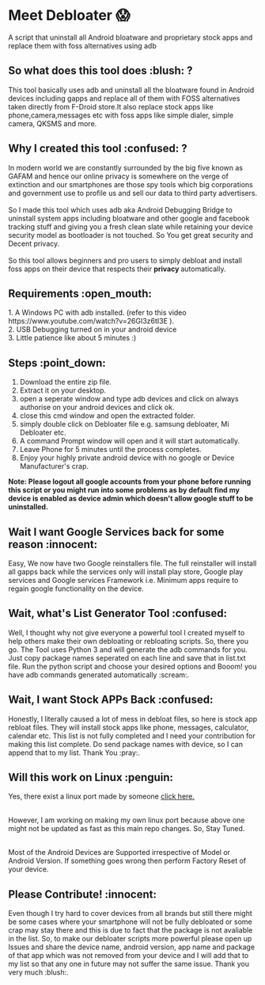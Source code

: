 # Meet Debloater :scream:
A script that uninstall all Android bloatware and proprietary stock apps and replace them with foss alternatives using adb


<h2> So what does this tool does :blush: ? </h2>
 This tool basically uses adb and uninstall all the bloatware found in Android devices including gapps and replace all of them
 with FOSS alternatives taken directly from F-Droid store.It also replace stock apps like phone,camera,messages etc with foss apps 
 like simple dialer, simple camera, QKSMS and more.

<h2> Why I created this tool :confused: ? </h2>
 In modern world we are constantly surrounded by the big five known as GAFAM and hence
 our online privacy is somewhere on the verge of extinction and our smartphones are those spy tools which big corporations and
 government use to profile us and sell our data to third party advertisers.
 <br/>
 <br/>
 So I made this tool which uses adb aka Android Debugging Bridge 
 to uninstall system apps including bloatware and other google and facebook tracking stuff and giving you a fresh clean slate while
 retaining your device security model as bootloader is not touched. So You get great security and Decent privacy.
 <br />
 <br />
 So this tool allows
 beginners and pro users to simply debloat and install foss apps on their device that respects their <strong> privacy </strong>
 automatically.
 
<h2> Requirements :open_mouth:</h2>
 1. A Windows PC with adb installed. (refer to this video https://www.youtube.com/watch?v=26GI3z6tI3E ).<br>
 2. USB Debugging turned on in your android device <br>
 3. Little patience like about 5 minutes :) <br>
 
<h2> Steps :point_down:</h2>

1. Download the entire zip file.
2. Extract it on your desktop.
3. open a seperate window and type adb devices and click on always authorise on your android devices and click ok.
4. close this cmd window and open the extracted folder.
5. simply double click on Debloater file e.g. samsung debloater, Mi Debloater etc.
6. A command Prompt window will open and it will start automatically.
7. Leave Phone for 5 minutes until the process completes.
8. Enjoy your highly private android device with no google or Device Manufacturer's crap.

<strong>Note: Please logout all google accounts from your phone before running this script or you might run into some problems as by 
default find my device is enabled as device admin which doesn't allow google stuff to be uninstalled.</strong>

<h2> Wait I want Google Services back for some reason :innocent:</h2>
<p>
 Easy, We now have two Google reinstallers file. The full reinstaller will install all gapps back while the services only will install
 play store, Google play services and Google services Framework i.e. Minimum apps require to regain google functionality on the 
 device.
</p>

<h2> Wait, what's List Generator Tool :confused: </h2>

<p>
 Well, I thought why not give everyone a powerful tool I created myself to help
 others make their own debloating or rebloating scripts. So, there you go. The 
 Tool uses Python 3 and will generate the adb commands for you. Just copy package
 names seperated on each line and save that in list.txt file. Run the python script
 and choose your desired options and Booom! you have adb commands generated 
 automatically :scream:.
</p>

<h2> Wait, I want Stock APPs Back :confused: </h2>

<p>
 Honestly, I literally caused a lot of mess in debloat files, so here is stock
 app rebloat files. They will install stock apps like phone, messages, calculator,
 calendar etc. This list is not fully completed and I need your contribution for
 making this list complete. Do send package names with device, so I can append that
 to my list. Thank You :pray:.
</p>

<h2> Will this work on Linux :penguin:</h2>
<p>
 Yes, there exist a linux port made by someone <a target="_blank" href="https://git.redxen.eu/novaburst-dev/android-debloater">click here.</a>
</p>
<br/>
However, I am working on making my own linux port because above one might not be updated as fast as this main repo changes. So, Stay Tuned.
<br/>
<br/>
<p> Most of the Android Devices are Supported irrespective of Model or Android Version. If something goes wrong then 
perform Factory Reset of your device. </p>

<h2> Please Contribute! :innocent:</h2>

<p>
 Even though I try hard to cover devices from all brands but still there might be
 some cases where your smartphone will not be fully debloated or some crap may
 stay there and this is due to fact that the package is not avaliable in the list.
 So, to make our debloater scripts more powerful please open up Issues and share 
 the device name, android  version, app name and package of that app which was not
 removed from your device and I will add that to my list so that any one in future
 may not suffer the same issue. Thank you very much :blush:.
</p>
 


